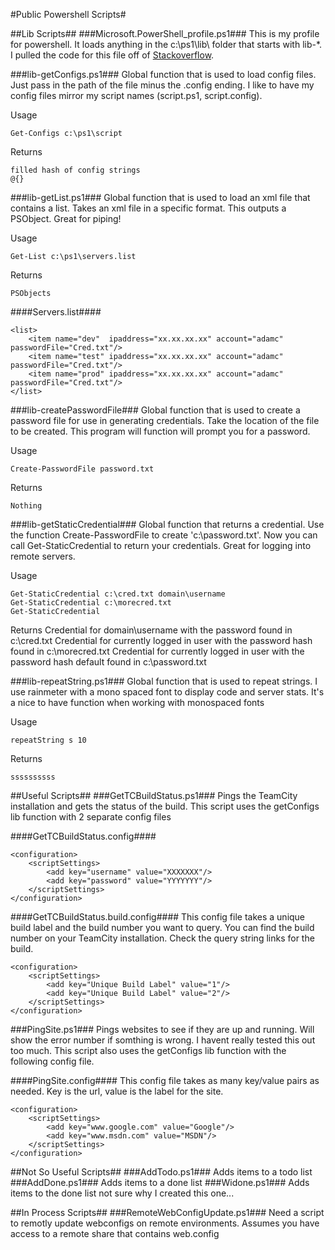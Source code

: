 #Public Powershell Scripts#

##Lib Scripts##
###Microsoft.PowerShell_profile.ps1###
This is my profile for powershell.  It loads anything in the c:\ps1\lib\ folder that starts with lib-*.  I pulled the code for this file off of [Stackoverflow](
http://stackoverflow.com/questions/138144/whats-in-your-powershell-profile-ps1file/146937#146937).  

###lib-getConfigs.ps1###
Global function that is used to load config files.  Just pass in the path of the file minus the .config ending. I like to have my config files mirror my script names (script.ps1, script.config).

Usage

	Get-Configs c:\ps1\script

Returns

	filled hash of config strings
	@{}

###lib-getList.ps1###
Global function that is used to load an xml file that contains a list. Takes an xml file in a specific format. This outputs a PSObject. Great for piping!

Usage

	Get-List c:\ps1\servers.list

Returns

	PSObjects

####Servers.list####

	<list>
		<item name="dev"  ipaddress="xx.xx.xx.xx" account="adamc" passwordFile="Cred.txt"/>
		<item name="test" ipaddress="xx.xx.xx.xx" account="adamc" passwordFile="Cred.txt"/>
		<item name="prod" ipaddress="xx.xx.xx.xx" account="adamc" passwordFile="Cred.txt"/>
	</list>

###lib-createPasswordFile###
Global function that is used to create a password file for use in generating credentials. Take the location of the file to be created.  This program will function will prompt you for a password.

Usage

	Create-PasswordFile password.txt

Returns

	Nothing

###lib-getStaticCredential###
Global function that returns a credential.  Use the function Create-PasswordFile to create 'c:\password.txt'.  Now you can call Get-StaticCredential to return your credentials.  Great for logging into remote servers.

Usage

	Get-StaticCredential c:\cred.txt domain\username
	Get-StaticCredential c:\morecred.txt
	Get-StaticCredential

Returns 
	Credential for domain\username with the password found in c:\cred.txt
	Credential for currently logged in user with the password hash found in c:\morecred.txt
	Credential for currently logged in user with the password hash default found in c:\password.txt

###lib-repeatString.ps1###
Global function that is used to repeat strings.  I use rainmeter with a mono spaced font to display code and server stats.  It's a nice to have function when working with monospaced fonts

Usage

	repeatString s 10

Returns

	ssssssssss

##Useful Scripts##
###GetTCBuildStatus.ps1###
Pings the TeamCity installation and gets the status of the build. This script uses the getConfigs lib function with 2 separate config files

####GetTCBuildStatus.config####

	<configuration>
		<scriptSettings>
			<add key="username" value="XXXXXXX"/>
			<add key="password" value="YYYYYYY"/>
		</scriptSettings>
	</configuration>

####GetTCBuildStatus.build.config####
This config file takes a unique build label and the build number you want to query.  You can find the build number on your TeamCity installation.  Check the query string links for the build.

	<configuration>
		<scriptSettings>
			<add key="Unique Build Label" value="1"/>
			<add key="Unique Build Label" value="2"/>
		</scriptSettings>
	</configuration>

###PingSite.ps1###
Pings websites to see if they are up and running.  Will show the error number if somthing is wrong. I havent really tested this out too much. This script also uses the getConfigs lib function with the following config file.

####PingSite.config####
This config file takes as many key/value pairs as needed.  Key is the url, value is the label for the site.

	<configuration>
		<scriptSettings>		
			<add key="www.google.com" value="Google"/>
			<add key="www.msdn.com" value="MSDN"/>
		</scriptSettings>
	</configuration>

##Not So Useful Scripts##
###AddTodo.ps1###
Adds items to a todo list
###AddDone.ps1###
Adds items to a done list
###Widone.ps1###
Adds items to the done list
not sure why I created this one...

##In Process Scripts##
###RemoteWebConfigUpdate.ps1###
Need a script to remotly update webconfigs on remote environments.  Assumes you have access to a remote share that contains web.config
